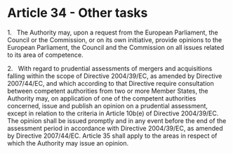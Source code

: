 # Article 34 - Other tasks


1.   The Authority may, upon a request from the European Parliament, the Council or the Commission, or on its own initiative, provide opinions to the European Parliament, the Council and the Commission on all issues related to its area of competence.

2.   With regard to prudential assessments of mergers and acquisitions falling within the scope of Directive 2004/39/EC, as amended by Directive 2007/44/EC, and which according to that Directive require consultation between competent authorities from two or more Member States, the Authority may, on application of one of the competent authorities concerned, issue and publish an opinion on a prudential assessment, except in relation to the criteria in Article 10b(e) of Directive 2004/39/EC. The opinion shall be issued promptly and in any event before the end of the assessment period in accordance with Directive 2004/39/EC, as amended by Directive 2007/44/EC. Article 35 shall apply to the areas in respect of which the Authority may issue an opinion.
